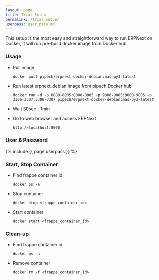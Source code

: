 ```yaml
---
layout: page
title: Trial Setup
permalink: /trial_setup/
userpass: user_pass.md
---
```


This setup is the most easy and straightforward way to run ERPNext on Docker,
it will run pre-build docker image from Docker hub.

### Usage

* Pull image

    `docker pull pipech/erpnext-docker-debian:mas-py3-latest`

* Run latest erpnext_debian image from pipech Docker hub

    `docker run -d -p 8000-8005:8000-8005 -p 9000-9005:9000-9005 -p 3306-3307:3306-3307 pipech/erpnext-docker-debian:mas-py3-latest`

* Wait 30sec - 1min

* Go to web browser and access ERPNext

    `http://localhost:8000`

### User & Password

{% include {{ page.userpass }} %}


### Start, Stop Container

* Find frappe container id

    `docker ps -a`
    
* Stop container

    `docker stop <frappe_container_id>`
    
* Start container

    `docker start <frappe_container_id>`

### Clean-up

* Find frappe container id

    `docker ps -a`

* Remove container

    `docker rm -f <frappe_container_id>`
